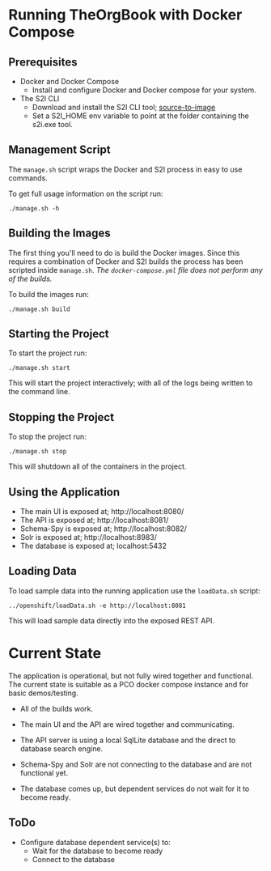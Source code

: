 # Running TheOrgBook with Docker Compose

## Prerequisites

* Docker and Docker Compose
  * Install and configure Docker and Docker compose for your system.
* The S2I CLI
  * Download and install the S2I CLI tool; [source-to-image](https://github.com/openshift/source-to-image)
  * Set a S2I_HOME env variable to point at the folder containing the s2i.exe tool.

## Management Script

The `manage.sh` script wraps the Docker and S2I process in easy to use commands.

To get full usage information on the script run:
```
./manage.sh -h
```
  
## Building the Images

The first thing you'll need to do is build the Docker images.  Since this requires a combination of Docker and S2I builds the process has been scripted inside `manage.sh`.  _The `docker-compose.yml` file does not perform any of the builds._

To build the images run:
```
./manage.sh build
```

## Starting the Project

To start the project run:
```
./manage.sh start
```

This will start the project interactively; with all of the logs being written to the command line.

## Stopping the Project

To stop the project run:
```
./manage.sh stop
```

This will shutdown all of the containers in the project.

## Using the Application

* The main UI is exposed at; http://localhost:8080/
* The API is exposed at; http://localhost:8081/
* Schema-Spy is exposed at; http://localhost:8082/
* Solr is exposed at; http://localhost:8983/
* The database is exposed at; localhost:5432

## Loading Data

To load sample data into the running application use the `loadData.sh` script:
```
../openshift/loadData.sh -e http://localhost:8081
```

This will load sample data directly into the exposed REST API.

# Current State

The application is operational, but not fully wired together and functional.  The current state is suitable as a PCO docker compose instance and for basic demos/testing.

* All of the builds work.
* The main UI and the API are wired together and communicating.
* The API server is using a local SqlLite database and the direct to database search engine.

* Schema-Spy and Solr are not connecting to the database and are not functional yet.

* The database comes up, but dependent services do not wait for it to become ready.

## ToDo

* Configure database dependent service(s) to:
  * Wait for the database to become ready
  * Connect to the database